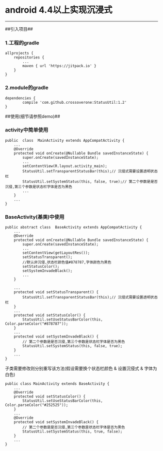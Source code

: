 # android 4.4以上实现沉浸式 #

----------

##引入项目##
### 1.工程的gradle ###

    allprojects {
		repositories {
			...
			maven { url 'https://jitpack.io' }
		}
	}

### 2.module的gradle ###
	dependencies {
	        compile 'com.github.crossoverone:StatusUtil:1.2'
	}


##使用(细节请参照demo)##
### activity中简单使用 ###
	public  class  MainActivity extends AppCompatActivity {
		...
		@Override
	    protected void onCreate(@Nullable Bundle savedInstanceState) {
	        super.onCreate(savedInstanceState);
			...
	        setContentView(R.layout.activity_main);
			StatusUtil.setTransparentStatusBar(this);// 沉侵式需要设置透明状态栏
			StatusUtil.setSystemStatus(this, false, true);// 第二个参数是是否沉侵,第三个参数是状态栏字体是否为黑色
			...
	    }
		...
	}
    

### BaseActivity(基类)中使用 ###
	public abstract class  BaseActivity extends AppCompatActivity {
		...
		@Override
	    protected void onCreate(@Nullable Bundle savedInstanceState) {
	        super.onCreate(savedInstanceState);
			...
	        setContentView(getLayoutRes());
			setStatusTransparent();
			//默认非沉侵,状态栏颜色值#878787,字体颜色为黑色
			setStatusColor();
			setSystemInvadeBlack();
			...
	    }
	
		...
		protected void setStatusTransparent() {
			StatusUtil.setTransparentStatusBar(this);// 沉侵式需要设置透明状态栏
	    }
		...
		protected void setStatusColor() {
			StatusUtil.setUseStatusBarColor(this, Color.parseColor("#878787"));
	    }
		...
		protected void setSystemInvadeBlack() {
			// 第二个参数是是否沉侵,第三个参数是状态栏字体是否为黑色
			StatusUtil.setSystemStatus(this, false, true);
	    }
		...
	}
	
子类需要修改则分别重写该方法(假设需要换个状态栏颜色 & 设置沉侵式 & 字体为白色)

	public class MainActivity extends BaseActivity {
		...
		@Override
		protected void setStatusColor() {
			StatusUtil.setUseStatusBarColor(this, Color.parseColor("#252525"));
	    }
		...
		@Override
		protected void setSystemInvadeBlack() {
			// 第二个参数是是否沉侵,第三个参数是状态栏字体是否为黑色
			StatusUtil.setSystemStatus(this, true, false);
	    }
		...
	}





















